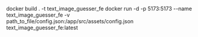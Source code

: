 docker build . -t text_image_guesser_fe
docker run -d -p 5173:5173 --name text_image_guesser_fe -v path_to_file/config.json:/app/src/assets/config.json text_image_guesser_fe:latest